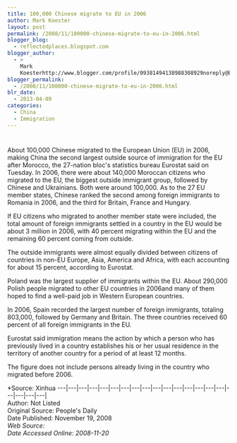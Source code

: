 ```yaml
---
title: 100,000 Chinese migrate to EU in 2006
author: Mark Koester
layout: post
permalink: /2008/11/100000-chinese-migrate-to-eu-in-2006.html
blogger_blog:
  - reflectedplaces.blogspot.com
blogger_author:
  - >
    Mark
    Koesterhttp://www.blogger.com/profile/09381494138988308929noreply@blogger.com
blogger_permalink:
  - /2008/11/100000-chinese-migrate-to-eu-in-2006.html
blr_date:
  - 2013-04-09
categories:
  - China
  - Immigration
---
```

# 

About 100,000 Chinese migrated to the European Union (EU) in 2006, making China the second largest outside source of immigration for the EU after Morocco, the 27-nation bloc's statistics bureau Eurostat said on Tuesday. In 2006, there were about 140,000 Moroccan citizens who migrated to the EU, the biggest outside immigrant group, followed by Chinese and Ukrainians. Both were around 100,000. 
As to the 27 EU member states, Chinese ranked the second among foreign immigrants to Romania in 2006, and the third for Britain, France and Hungary.

If EU citizens who migrated to another member state were included, the total amount of foreign immigrants settled in a country in the EU would be about 3 million in 2006, with 40 percent migrating within the EU and the remaining 60 percent coming from outside.

The outside immigrants were almost equally divided between citizens of countries in non-EU Europe, Asia, America and Africa, with each accounting for about 15 percent, according to Eurostat.

Poland was the largest supplier of immigrants within the EU. About 290,000 Polish people migrated to other EU countries in 2006and many of them hoped to find a well-paid job in Western European countries.

In 2006, Spain recorded the largest number of foreign immigrants, totaling 803,000, followed by Germany and Britain. The three countries received 60 percent of all foreign immigrants in the EU.

Eurostat said immigration means the action by which a person who has previously lived in a country establishes his or her usual residence in the territory of another country for a period of at least 12 months.

The figure does not include persons already living in the country who migrated before 2006.

*Source: Xinhua 
\---|\---|\---|\---|\---|\---|\---|\---|\---|\---|\---|\---|\---|\---|\---|\---|\---|\---|\---|\---|  
Author: Not Listed  
Original Source: People's Daily  
Date Published: November 19, 2008  
*Web Source:   
Date Accessed Online: 2008-11-20*